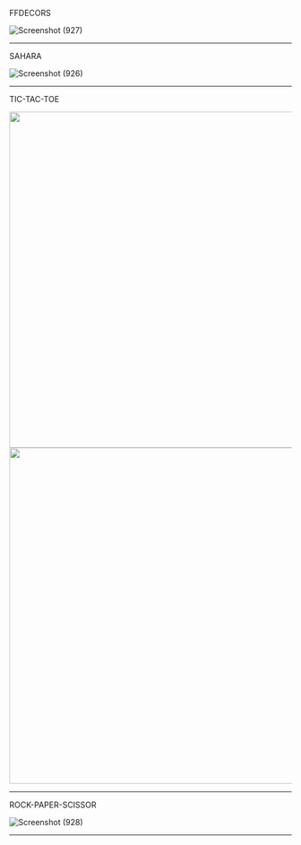 FFDECORS


![Screenshot (927)](https://github.com/AbhinayPatil/web-beginner/assets/89311783/537d413e-8647-4eb2-88ce-8e138d213a23)


***


SAHARA


![Screenshot (926)](https://github.com/AbhinayPatil/web-beginner/assets/89311783/cb88073f-ec30-4ca5-87e0-c0531393e635)


***


TIC-TAC-TOE


<img src="https://github.com/AbhinayPatil/web-beginner/assets/89311783/f5ba2090-d806-432c-93ec-4ab8f9f3db1e" width="600px"> <img src="https://github.com/AbhinayPatil/web-beginner/assets/89311783/50fee12a-d808-472d-a822-1bf803205b51" width="600px">


***

ROCK-PAPER-SCISSOR


![Screenshot (928)](https://github.com/AbhinayPatil/web-beginner/assets/89311783/6067ade3-d80d-4132-becf-3b4d3693045c)


***


